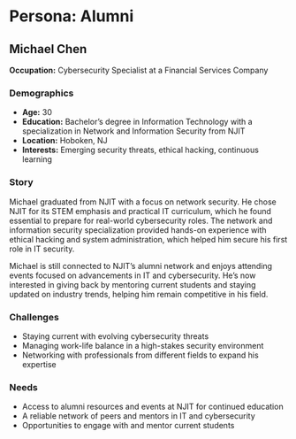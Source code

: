 # Persona: Alumni

## Michael Chen

**Occupation:** Cybersecurity Specialist at a Financial Services Company  

### Demographics
- **Age:** 30  
- **Education:** Bachelor’s degree in Information Technology with a specialization in Network and Information Security from NJIT  
- **Location:** Hoboken, NJ  
- **Interests:** Emerging security threats, ethical hacking, continuous learning  

### Story
Michael graduated from NJIT with a focus on network security. He chose NJIT for its STEM emphasis and practical IT curriculum, which he found essential to prepare for real-world cybersecurity roles. The network and information security specialization provided hands-on experience with ethical hacking and system administration, which helped him secure his first role in IT security.

Michael is still connected to NJIT’s alumni network and enjoys attending events focused on advancements in IT and cybersecurity. He’s now interested in giving back by mentoring current students and staying updated on industry trends, helping him remain competitive in his field.

### Challenges
- Staying current with evolving cybersecurity threats  
- Managing work-life balance in a high-stakes security environment  
- Networking with professionals from different fields to expand his expertise  

### Needs
- Access to alumni resources and events at NJIT for continued education  
- A reliable network of peers and mentors in IT and cybersecurity  
- Opportunities to engage with and mentor current students  